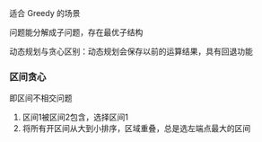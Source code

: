 适合 Greedy 的场景

问题能分解成子问题，存在最优子结构

动态规划与贪心区别：动态规划会保存以前的运算结果，具有回退功能

### 区间贪心

即区间不相交问题

1. 区间1被区间2包含，选择区间1
2. 将所有开区间从大到小排序，区域重叠，总是选左端点最大的区间